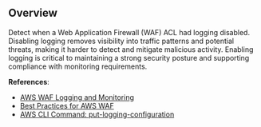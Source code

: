 ## Overview

Detect when a Web Application Firewall (WAF) ACL had logging disabled. Disabling logging removes visibility into traffic patterns and potential threats, making it harder to detect and mitigate malicious activity. Enabling logging is critical to maintaining a strong security posture and supporting compliance with monitoring requirements.

**References**:
- [AWS WAF Logging and Monitoring](https://docs.aws.amazon.com/waf/latest/developerguide/logging.html)
- [Best Practices for AWS WAF](https://docs.aws.amazon.com/waf/latest/developerguide/best-practices.html)
- [AWS CLI Command: put-logging-configuration](https://awscli.amazonaws.com/v2/documentation/api/latest/reference/wafv2/put-logging-configuration.html)
